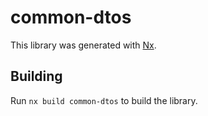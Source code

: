 # common-dtos

This library was generated with [Nx](https://nx.dev).

## Building

Run `nx build common-dtos` to build the library.
